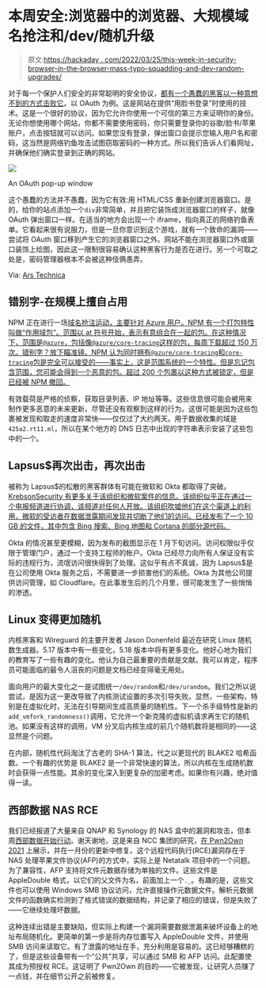 # 本周安全:浏览器中的浏览器、大规模域名抢注和/dev/随机升级

> 原文:[https://hackaday . com/2022/03/25/this-week-in-security-browser-in-the-browser-mass-typo-squadding-and-dev-random-upgrades/](https://hackaday.com/2022/03/25/this-week-in-security-browser-in-the-browser-mass-typo-squatting-and-dev-random-upgrades/)

对于每一个保护人们安全的非常聪明的安全协议，[都有一个愚蠢的黑客以一种意想不到的方式击败它](https://mrd0x.com/browser-in-the-browser-phishing-attack/)。以 OAuth 为例。这是网站在提供“用脸书登录”时使用的技术。这是一个很好的协议，因为它允许你使用一个可信的第三方来证明你的身份。无论你想使用哪个网站，你都不需要使用密码，你只需要登录你的谷歌/脸书/苹果账户，点击按钮就可以访问。如果您没有登录，弹出窗口会提示您输入用户名和密码，这当然是网络钓鱼攻击试图窃取密码的一种方式。所以我们告诉人们看网址，并确保他们确实登录到正确的网站。

[![](../Images/4123f1b321b65d484cfffcdae0d18154.png)](https://hackaday.com/wp-content/uploads/2022/03/OAuth.png)

An OAuth pop-up window

这个愚蠢的方法并不愚蠢，因为它有效:用 HTML/CSS 重新创建浏览器窗口。是的，给你的站点添加一个`div`非常简单，并且把它装饰成浏览器窗口的样子，就像 OAuth 弹出窗口一样。在适当的地方会出现一个 iframe，指向真正的网络钓鱼表单。它看起来很有说服力，但是一旦你意识到这个游戏，就有一个致命的漏洞——尝试将 OAuth 窗口移到产生它的浏览器窗口之外。网站不能在浏览器窗口外或窗口装饰上绘图，因此这一限制很容易确认这种黑客行为是否在进行。另一个可取之处是，密码管理器根本不会被这种伎俩愚弄。

Via: [Ars Technica](https://arstechnica.com/information-technology/2022/03/behold-a-password-phishing-site-that-can-trick-even-savvy-users/)

## 错别字-在规模上擅自占用

NPM 正在进行一场[域名抢注运动，主要针对 Azure 用户。NPM 有一个打包特性叫做“作用域包”。范围以 at 符号开始，表示有意组合在一起的包。在这种情况下，范围是`@azure`，包括像`@azure/core-tracing`这样的包，每周下载超过 150 万次。错别字？放下瞄准镜。NPM 认为同时拥有`@azure/core-tracing`和`core-tracing`包是完全可以接受的——事实上，这是范围系统的一个特性。但是忘记包含范围，您可能会得到一个恶意的包。超过 200 个包裹以这种方式被锁定，但是已经被 NPM 撤回。](https://jfrog.com/blog/large-scale-npm-attack-targets-azure-developers-with-malicious-packages/)

有效载荷是严格的侦察，获取目录列表、IP 地址等等。这些信息很可能会被用来制作更多恶意的未来更新，尽管还没有观察到这样的行为。这很可能是因为这些包裹被发现和取走的速度非常快——仅仅过了大约两天。用于数据收集的域是`425a2.rt11.ml`，所以在某个地方的 DNS 日志中出现的字符串表示安装了这些包中的一个。

## Lapsus$再次出击，再次出击

被称为 Lapsus$的松散的黑客群体有可能在微软和 Okta 都取得了突破。 [KrebsonSecurity 有更多关于该组织和微软案件的信息。该组织似乎正在通过一个电报频道进行协调，该频道对任何人开放。该组织吹嘘他们在这个渠道上的利用，微软的受访者在数据泄露期间发现并切断了他们的访问。已经发布了一个 10 GB 的文件，其中包含 Bing 搜索、Bing 地图和 Cortana 的部分源代码。](https://krebsonsecurity.com/2022/03/a-closer-look-at-the-lapsus-data-extortion-group/)

Okta 的情况甚至更模糊，因为发布的截图显示在 1 月下旬访问。访问权限似乎仅限于管理门户，通过一个支持工程师的帐户。Okta 已经尽力向所有人保证没有实际的违规行为，流氓访问很快得到了处理。这似乎有点不真诚，因为 Lapsus$是在公司使用 Okta 服务之后，不需要进一步损害他们的系统。Okta 为其他公司提供访问管理，如 Cloudflare。在此事发生后的几个月里，很可能发生了一些悄悄的渗透。

## Linux 变得更加随机

内核黑客和 Wireguard 的主要开发者 Jason Donenfeld 最近在研究 Linux 随机数生成器。5.17 版本中有一些变化，5.18 版本中将有更多变化。他好心地为我们的教育写了一些有趣的变化。他认为自己最重要的贡献是文献。我可以肯定，程序员可能面临的最令人沮丧的问题是文档已经变得毫无用处。

面向用户的最大变化之一是试图统一`/dev/random`和`/dev/urandom`。我们之所以说尝试，是因为这一更改导致了内核测试设置的多次引导失败。显然，一些架构，特别是在虚拟化时，无法在引导期间生成高质量的随机性。下一个杀手级特性是新的`add_vmfork_randomness()`调用，它允许一个新克隆的虚拟机请求再生它的随机池。如果没有这样的调用，VM 分叉后内核生成的前几个随机数将是相同的——这显然是个问题。

在内部，随机性代码淘汰了古老的 SHA-1 算法，代之以更现代的 BLAKE2 哈希函数。一个有趣的优势是 BLAKE2 是一个非常快速的算法，所以内核在生成随机数时会获得一点性能。其余的变化深入到更复杂的加密考虑。如果你有兴趣，绝对值得一读。

## 西部数据 NAS RCE

我们已经报道了大量来自 QNAP 和 Synology 的 NAS 盒中的漏洞和攻击，但本周[西部数据开始行动](https://research.nccgroup.com/2022/03/24/remote-code-execution-on-western-digital-pr4100-nas-cve-2022-23121/)。谢天谢地，这是来自 NCC 集团的研究，[在 Pwn2Own 2021](https://www.youtube.com/watch?v=rY4phaf7KEU&t=730s) 上展示，并在一月份的更新中修复。这个远程代码执行(RCE)漏洞存在于 NAS 处理苹果文件协议(AFP)的方式中，实际上是 Netatalk 项目中的一个问题。为了兼容性，AFP 支持将文件元数据存储为单独的文件。这些文件是 AppleDouble 格式，以它们的父文件为名，前面加上一个`._`。有趣的是，这些文件也可以使用 Windows SMB 协议访问，允许直接操作元数据文件。解析元数据文件的函数确实检测到了格式错误的数据结构，并记录了相应的错误，但是失败了——它继续处理坏数据。

这种连续出错是主要缺陷，但实际上构建一个漏洞需要数据泄漏来破坏设备上的地址布局随机化。更简单的第一步是将内存位置写入 AppleDouble 文件，并使用 SMB 访问来读取它。有了泄露的地址在手，充分利用是容易的。这已经够糟糕的了，但是这些设备带有一个“公共”共享，可以通过 SMB 和 AFP 访问。此配置使其成为预授权 RCE。这证明了 Pwn2Own 的目的——它被发现，让研究人员赚了一点钱，并在细节公开之前被修复。